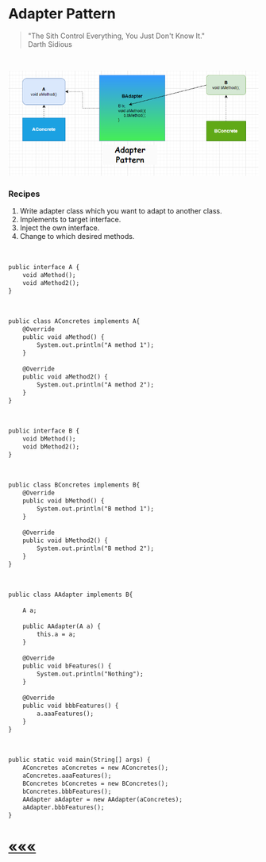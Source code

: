 # Adapter Pattern

> "The Sith Control Everything, You Just Don't Know It." \
Darth Sidious

<br>

![img_3.png](img_3.png)
### Recipes
1) Write adapter class which you want to adapt to another class.
2) Implements to target interface.
3) Inject the own interface.
4) Change to which desired methods.

<br>

    public interface A {
        void aMethod();
        void aMethod2();
    }

<br>

    public class AConcretes implements A{
        @Override
        public void aMethod() {
            System.out.println("A method 1");
        }

        @Override
        public void aMethod2() {
            System.out.println("A method 2");
        }
    }
<br>


    public interface B {
        void bMethod();
        void bMethod2();
    }

<br>

    public class BConcretes implements B{
        @Override
        public void bMethod() {
            System.out.println("B method 1");
        }

        @Override
        public void bMethod2() {
            System.out.println("B method 2");
        }
    }
<br>

    public class AAdapter implements B{
        
        A a;

        public AAdapter(A a) {
            this.a = a;
        }

        @Override
        public void bFeatures() {
            System.out.println("Nothing");
        }

        @Override
        public void bbbFeatures() {
            a.aaaFeatures();
        }
    }
<br>

    public static void main(String[] args) {
        AConcretes aConcretes = new AConcretes();
        aConcretes.aaaFeatures();
        BConcretes bConcretes = new BConcretes();
        bConcretes.bbbFeatures();
        AAdapter aAdapter = new AAdapter(aConcretes);
        aAdapter.bbbFeatures();
    }

# [«««](https://github.com/MedetHasanUgurlu/Design-Patterns)


